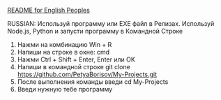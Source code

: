 [README for English Peoples](README.md)

RUSSIAN:
Используй программу или EXE файл в Релизах.
Используй Node.js, Python и запусти программу в Командной Строке
1) Нажми на комбинацию Win + R
2) Напиши на строке в окне: cmd
3) Нажми Ctrl + Shift + Enter, Enter или OK
4) Напиши в командной строке
git clone https://github.com/PetyaBorisov/My-Projects.git
5) После выполнения команды введи
cd My-Projects
6) Введи нужную тебе программу
